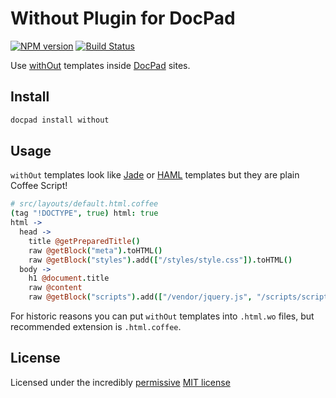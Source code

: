 # Without Plugin for DocPad

[![NPM version](https://badge.fury.io/js/docpad-plugin-without.svg)](http://badge.fury.io/js/docpad-plugin-without)
[![Build Status](https://travis-ci.org/ukoloff/docpad-plugin-without.svg?branch=master)](https://travis-ci.org/ukoloff/docpad-plugin-without)

Use [withOut](https://github.com/ukoloff/without) templates inside
[DocPad](http://docpad.org) sites.

## Install

``` bash
docpad install without
```

## Usage

`withOut` templates look like
[Jade](http://jade-lang.com/) or [HAML](http://haml.info/)
templates but they are plain Coffee Script!

``` coffee
# src/layouts/default.html.coffee
(tag "!DOCTYPE", true) html: true
html ->
  head ->
    title @getPreparedTitle()
    raw @getBlock("meta").toHTML()
    raw @getBlock("styles").add(["/styles/style.css"]).toHTML()
  body ->
    h1 @document.title
    raw @content
    raw @getBlock("scripts").add(["/vendor/jquery.js", "/scripts/script.js"]).toHTML()
```

For historic reasons you can put `withOut` templates into `.html.wo` files,
but recommended extension is `.html.coffee`.

## License

Licensed under the incredibly [permissive](http://en.wikipedia.org/wiki/Permissive_free_software_licence) [MIT license](http://creativecommons.org/licenses/MIT/)

